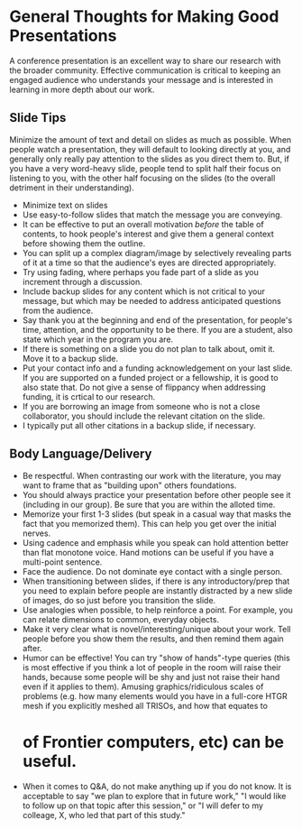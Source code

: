 # General Thoughts for Making Good Presentations

A conference presentation is an excellent way to share our research with
the broader community. Effective communication is critical to keeping an
engaged audience who understands your message and is interested in learning
in more depth about our work.

## Slide Tips

Minimize the amount of text and detail on slides as much as possible.
When people watch a presentation, they will default to looking directly
at you, and generally only really pay attention to the slides as you direct
them to. But, if you have a very word-heavy slide, people tend to split half
their focus on listening to you, with the other half focusing on the slides
(to the overall detriment in their understanding).

- Minimize text on slides
- Use easy-to-follow slides that match the message you are conveying.
- It can be effective to put an overall motivation *before* the table of
  contents, to hook people's interest and give them a general context before
  showing them the outline.
- You can split up a complex diagram/image by selectively revealing parts of it
  at a time so that the audience's eyes are directed appropriately.
- Try using fading, where perhaps you fade part of a slide as you increment
  through a discussion.
- Include backup slides for any content which is not critical to your message,
  but which may be needed to address anticipated questions from the audience.
- Say thank you at the beginning and end of the presentation, for people's time,
  attention, and the opportunity to be there. If you are a student, also state
  which year in the program you are.
- If there is something on a slide you do not plan to talk about, omit it. Move
  it to a backup slide.
- Put your contact info and a funding acknowledgement on your last slide. If you
  are supported on a funded project or a fellowship, it is good to also state
  that. Do not give a sense of flippancy when addressing funding, it is crtical
  to our research.
- If you are borrowing an image from someone who is not a close collaborator, you
  should include the relevant citation on the slide.
- I typically put all other citations in a backup slide, if necessary.

## Body Language/Delivery

- Be respectful. When contrasting our work with the literature, you may want
  to frame that as "building upon" others foundations.
- You should always practice your presentation before other people see it
  (including in our group). Be sure that you are within the alloted time.
- Memorize your first 1-3 slides (but speak in a casual way that masks the
  fact that you memorized them). This can help you get over the initial nerves.
- Using cadence and emphasis while you speak can hold attention better than
  flat monotone voice. Hand motions can be useful if you have a multi-point
  sentence.
- Face the audience. Do not dominate eye contact with a single person.
- When transitioning between slides, if there is any introductory/prep that you
  need to explain before people are instantly distracted by a new slide of images,
  do so just before you transition the slide.
- Use analogies when possible, to help reinforce a point. For example, you can relate
  dimensions to common, everyday objects.
- Make it very clear what is novel/interesting/unique about your work. Tell people
  before you show them the results, and then remind them again after.
- Humor can be effective! You can try "show of hands"-type queries (this is most
  effective if you think a lot of people in the room will raise their hands, because
  some people will be shy and just not raise their hand even if it applies to them).
  Amusing graphics/ridiculous scales of problems (e.g. how many elements would you have
  in a full-core HTGR mesh if you explicitly meshed all TRISOs, and how that equates to
  # of Frontier computers, etc) can be useful.
- When it comes to Q&A, do not make anything up if you do not know. It is acceptable
  to say "we plan to explore that in future work," "I would like to follow up on
  that topic after this session," or "I will defer to my colleage, X, who led that
  part of this study."
